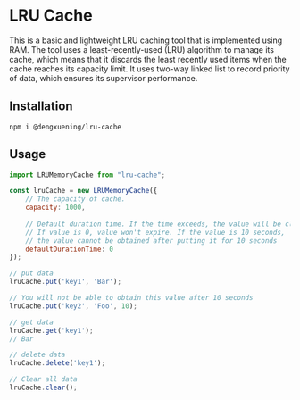 # LRU Cache

This is a basic and lightweight LRU caching tool that is implemented using RAM. 
The tool uses a least-recently-used (LRU) algorithm to manage its cache, which means that it discards 
the least recently used items when the cache reaches its capacity limit. It uses two-way linked list to record 
priority of data, which ensures its supervisor performance.

## Installation
```shell
npm i @dengxuening/lru-cache
```

## Usage

```js
import LRUMemoryCache from "lru-cache";

const lruCache = new LRUMemoryCache({
    // The capacity of cache.
    capacity: 1000,
    
    // Default duration time. If the time exceeds, the value will be cleared
    // If value is 0, value won't expire. If the value is 10 seconds, 
    // the value cannot be obtained after putting it for 10 seconds
    defaultDurationTime: 0
});

// put data
lruCache.put('key1', 'Bar');

// You will not be able to obtain this value after 10 seconds 
lruCache.put('key2', 'Foo', 10);

// get data
lruCache.get('key1');
// Bar

// delete data
lruCache.delete('key1');

// Clear all data
lruCache.clear();
```
